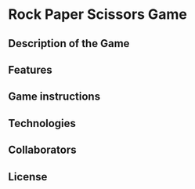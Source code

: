# Rock Paper Scissors Game
## Description of the Game
## Features
## Game instructions 
## Technologies
## Collaborators
## License
